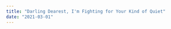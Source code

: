 ```yaml
---
title: "Darling Dearest, I'm Fighting for Your Kind of Quiet"
date: "2021-03-01"
---
```


<!-- The title of this post is taken from one of my favorite stories, Tired Tired Sea(it's on AO3). No context, just really beautiful words.

I think I'll try to write something as a tribute, to anyone who have shared part of themselves, online, on paper, or tied to a melody. It's a brave thing to do, to share your stories, your struggles, your accomplishments, your creations, to show your weakness. Thank you. You are such an inspiration, every single one of you.

I am not strong enough to do that. I once came to the point of needing to erase my past presence on social media. At that point I also cut ties with all my friends. The only friends I got were the ones I met online from a burner account while I hid behind anonymosity, _the irony_. I am thankful of them tho, really nice people.

Things have gotten better since then, I reconnect with some of my friends. -->


